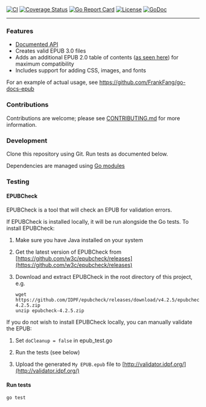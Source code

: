 [![CI](https://github.com/FrankFang/go-epub/workflows/CI/badge.svg)](https://github.com/FrankFang/go-epub/actions)
[![Coverage Status](https://coveralls.io/repos/github/FrankFang/go-epub/badge.svg)](https://coveralls.io/github/FrankFang/go-epub)
[![Go Report Card](https://goreportcard.com/badge/github.com/FrankFang/go-epub)](https://goreportcard.com/report/github.com/FrankFang/go-epub)
[![License](https://img.shields.io/badge/license-MIT-blue.svg)](https://github.com/FrankFang/go-epub/blob/master/LICENSE)
[![GoDoc](https://godoc.org/github.com/FrankFang/go-epub?status.svg)](https://godoc.org/github.com/FrankFang/go-epub)

---

### Features
- [Documented API](https://godoc.org/github.com/FrankFang/go-epub)
- Creates valid EPUB 3.0 files
- Adds an additional EPUB 2.0 table of contents ([as seen here](https://github.com/FrankFang/epub-samples)) for maximum compatibility
- Includes support for adding CSS, images, and fonts

For an example of actual usage, see https://github.com/FrankFang/go-docs-epub

### Contributions

Contributions are welcome; please see [CONTRIBUTING.md](CONTRIBUTING.md) for more information.

### Development

Clone this repository using Git. Run tests as documented below.

Dependencies are managed using [Go modules](https://golang.org/ref/mod)

### Testing

#### EPUBCheck

EPUBCheck is a tool that will check an EPUB for validation errors.

If EPUBCheck is installed locally, it will be run alongside the Go tests. To install EPUBCheck:

1. Make sure you have Java installed on your system

1. Get the latest version of EPUBCheck from [https://github.com/w3c/epubcheck/releases](https://github.com/w3c/epubcheck/releases)

1. Download and extract EPUBCheck in the root directory of this project, e.g.

   ```
   wget https://github.com/IDPF/epubcheck/releases/download/v4.2.5/epubcheck-4.2.5.zip
   unzip epubcheck-4.2.5.zip
   ```

If you do not wish to install EPUBCheck locally, you can manually validate the EPUB:

1. Set `doCleanup = false` in epub_test.go

1. Run the tests (see below)

1. Upload the generated `My EPUB.epub` file to [http://validator.idpf.org/](http://validator.idpf.org/)

#### Run tests

```
go test
```
